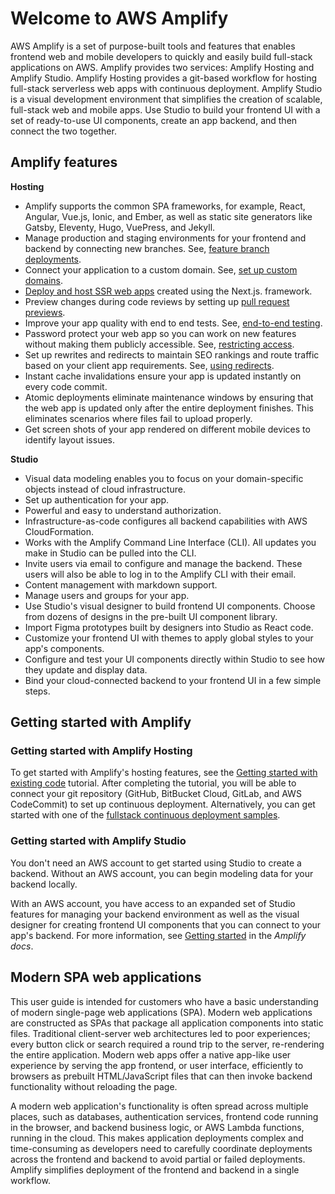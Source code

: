 # Welcome to AWS Amplify<a name="welcome"></a>

AWS Amplify is a set of purpose\-built tools and features that enables frontend web and mobile developers to quickly and easily build full\-stack applications on AWS\. Amplify provides two services: Amplify Hosting and Amplify Studio\. Amplify Hosting provides a git\-based workflow for hosting full\-stack serverless web apps with continuous deployment\. Amplify Studio is a visual development environment that simplifies the creation of scalable, full\-stack web and mobile apps\. Use Studio to build your frontend UI with a set of ready\-to\-use UI components, create an app backend, and then connect the two together\.

 

## Amplify features<a name="amplify-console-features"></a>

**Hosting**
+ Amplify supports the common SPA frameworks, for example, React, Angular, Vue\.js, Ionic, and Ember, as well as static site generators like Gatsby, Eleventy, Hugo, VuePress, and Jekyll\.
+ Manage production and staging environments for your frontend and backend by connecting new branches\. See, [feature branch deployments](multi-environments.md)\.
+ Connect your application to a custom domain\. See, [set up custom domains](custom-domains.md)\.
+ [Deploy and host SSR web apps](server-side-rendering-amplify.md) created using the Next\.js\. framework\.
+ Preview changes during code reviews by setting up [pull request previews](pr-previews.md)\.
+ Improve your app quality with end to end tests\. See, [end\-to\-end testing](running-tests.md)\.
+ Password protect your web app so you can work on new features without making them publicly accessible\. See, [restricting access](access-control.md)\.
+ Set up rewrites and redirects to maintain SEO rankings and route traffic based on your client app requirements\. See, [using redirects](redirects.md)\.
+ Instant cache invalidations ensure your app is updated instantly on every code commit\.
+ Atomic deployments eliminate maintenance windows by ensuring that the web app is updated only after the entire deployment finishes\. This eliminates scenarios where files fail to upload properly\.
+ Get screen shots of your app rendered on different mobile devices to identify layout issues\.

**Studio**
+ Visual data modeling enables you to focus on your domain\-specific objects instead of cloud infrastructure\.
+ Set up authentication for your app\.
+ Powerful and easy to understand authorization\.
+ Infrastructure\-as\-code configures all backend capabilities with AWS CloudFormation\.
+ Works with the Amplify Command Line Interface \(CLI\)\. All updates you make in Studio can be pulled into the CLI\. 
+ Invite users via email to configure and manage the backend\. These users will also be able to log in to the Amplify CLI with their email\.
+ Content management with markdown support\.
+ Manage users and groups for your app\.
+ Use Studio's visual designer to build frontend UI components\. Choose from dozens of designs in the pre\-built UI component library\.
+ Import Figma prototypes built by designers into Studio as React code\.
+ Customize your frontend UI with themes to apply global styles to your app's components\.
+ Configure and test your UI components directly within Studio to see how they update and display data\.
+ Bind your cloud\-connected backend to your frontend UI in a few simple steps\.

## Getting started with Amplify<a name="get-started"></a>

### Getting started with Amplify Hosting<a name="get-started-hosting"></a>

To get started with Amplify's hosting features, see the [Getting started with existing code](getting-started.md) tutorial\. After completing the tutorial, you will be able to connect your git repository \(GitHub, BitBucket Cloud, GitLab, and AWS CodeCommit\) to set up continuous deployment\. Alternatively, you can get started with one of the [fullstack continuous deployment samples](deploy-backend.md)\.

### Getting started with Amplify Studio<a name="get-started-adminui"></a>

You don't need an AWS account to get started using Studio to create a backend\. Without an AWS account, you can begin modeling data for your backend locally\.

 With an AWS account, you have access to an expanded set of Studio features for managing your backend environment as well as the visual designer for creating frontend UI components that you can connect to your app's backend\. For more information, see [Getting started](https://docs.amplify.aws/console/adminui/start) in the *Amplify docs*\.

## Modern SPA web applications<a name="modern-web-applications"></a>

This user guide is intended for customers who have a basic understanding of modern single\-page web applications \(SPA\)\. Modern web applications are constructed as SPAs that package all application components into static files\. Traditional client\-server web architectures led to poor experiences; every button click or search required a round trip to the server, re\-rendering the entire application\. Modern web apps offer a native app\-like user experience by serving the app frontend, or user interface, efficiently to browsers as prebuilt HTML/JavaScript files that can then invoke backend functionality without reloading the page\.

A modern web application's functionality is often spread across multiple places, such as databases, authentication services, frontend code running in the browser, and backend business logic, or AWS Lambda functions, running in the cloud\. This makes application deployments complex and time\-consuming as developers need to carefully coordinate deployments across the frontend and backend to avoid partial or failed deployments\. Amplify simplifies deployment of the frontend and backend in a single workflow\.